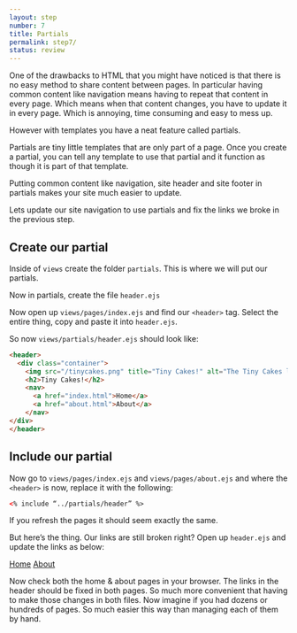 ```yaml
---
layout: step
number: 7
title: Partials
permalink: step7/
status: review
---
```


One of the drawbacks to HTML that you might have noticed is that there is no easy method to share content between pages.  In particular having common content like navigation means having to repeat that content in every page.  Which means when that content changes, you have to update it in every page.  Which is annoying, time consuming and easy to mess up.

However with templates you have a neat feature called partials.

Partials are tiny little templates that are only part of a page.  Once you create a partial, you can tell any template to use that partial and it function as though it is part of that template. 

Putting common content like navigation, site header and site footer in partials makes your site much easier to update.

Lets update our site navigation to use partials and fix the links we broke in the previous step.

## Create our partial

Inside of `views` create the folder `partials`.  This is where we will put our partials.

Now in partials, create the file `header.ejs`

Now open up `views/pages/index.ejs` and find our `<header>` tag.  Select the entire thing, copy and paste it into `header.ejs`.

So now `views/partials/header.ejs` should look like:

```html
<header>
  <div class="container">
    <img src="/tinycakes.png" title="Tiny Cakes!" alt="The Tiny Cakes logo, a stylized cartoon cupcake." height="48px" width="48px" />
    <h2>Tiny Cakes!</h2>
    <nav>
      <a href="index.html">Home</a>
      <a href="about.html">About</a>
    </nav>
</div>
</header>
```

## Include our partial

Now go to `views/pages/index.ejs` and `views/pages/about.ejs` and where the `<header>` is now, replace it with the following:

```html
<% include “../partials/header” %>
```
If you refresh the pages it should seem exactly the same.

But here’s the thing.  Our links are still broken right?  Open up `header.ejs` and update the links as below:

<nav>
  <a href="/">Home</a>
  <a href="/about">About</a>
</nav>

Now check both the home & about pages in your browser.  The links in the header should be fixed in both pages.  So much more convenient that having to make those changes in both files.  Now imagine if you had dozens or hundreds of pages.  So much easier this way than managing each of them by hand.

